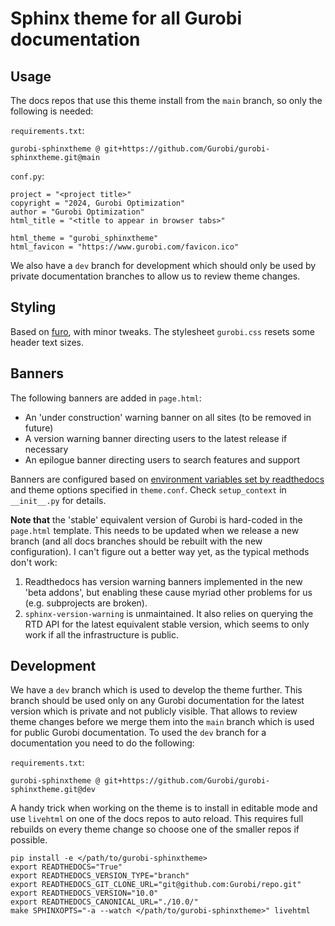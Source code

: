 # Sphinx theme for all Gurobi documentation

## Usage

The docs repos that use this theme install from the `main` branch, so only
the following is needed:

`requirements.txt`:

```
gurobi-sphinxtheme @ git+https://github.com/Gurobi/gurobi-sphinxtheme.git@main
```

`conf.py`:

```
project = "<project title>"
copyright = "2024, Gurobi Optimization"
author = "Gurobi Optimization"
html_title = "<title to appear in browser tabs>"

html_theme = "gurobi_sphinxtheme"
html_favicon = "https://www.gurobi.com/favicon.ico"
```

We also have a `dev` branch for development which should only be used by
private documentation branches to allow us to review theme changes.

## Styling

Based on [furo](https://github.com/pradyunsg/furo), with minor tweaks.
The stylesheet `gurobi.css` resets some header text sizes.

## Banners

The following banners are added in `page.html`:

- An 'under construction' warning banner on all sites (to be removed in future)
- A version warning banner directing users to the latest release if necessary
- An epilogue banner directing users to search features and support

Banners are configured based on [environment variables set by
readthedocs](https://docs.readthedocs.io/en/stable/reference/environment-variables.html)
and theme options specified in `theme.conf`. Check `setup_context` in
`__init__.py` for details.

**Note that** the 'stable' equivalent version of Gurobi is hard-coded in the
`page.html` template. This needs to be updated when we release a new branch (and
all docs branches should be rebuilt with the new configuration). I can't figure
out a better way yet, as the typical methods don't work:

1. Readthedocs has version warning banners implemented in the new 'beta addons',
   but enabling these cause myriad other problems for us (e.g. subprojects are
   broken).
2. `sphinx-version-warning` is unmaintained. It also relies on querying the RTD
   API for the latest equivalent stable version, which seems to only work if all
   the infrastructure is public.

## Development

We have a `dev` branch which is used to develop the theme further. This
branch should be used only on any Gurobi documentation for the latest
version which is private and not publicly visible. That allows to review
theme changes before we merge them into the `main` branch which is used for
public Gurobi documentation. To used the `dev` branch for a documentation
you need to do the following:

`requirements.txt`:

```
gurobi-sphinxtheme @ git+https://github.com/Gurobi/gurobi-sphinxtheme.git@dev
```

A handy trick when working on the theme is to install in editable mode and use
`livehtml` on one of the docs repos to auto reload. This requires full rebuilds
on every theme change so choose one of the smaller repos if possible.

```
pip install -e </path/to/gurobi-sphinxtheme>
export READTHEDOCS="True"
export READTHEDOCS_VERSION_TYPE="branch"
export READTHEDOCS_GIT_CLONE_URL="git@github.com:Gurobi/repo.git"
export READTHEDOCS_VERSION="10.0"
export READTHEDOCS_CANONICAL_URL="./10.0/"
make SPHINXOPTS="-a --watch </path/to/gurobi-sphinxtheme>" livehtml
```
